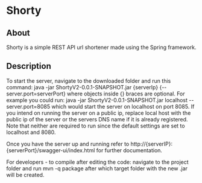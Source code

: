# Shorty
## About
Shorty is a simple REST API url shortener made using the Spring framework.

## Description
To start the server, navigate to the downloaded folder and run this command:
java -jar ShortyV2-0.0.1-SNAPSHOT.jar {serverIp} {--server.port=serverPort}
where objects inside {} braces are optional. For example you could run:
java -jar ShortyV2-0.0.1-SNAPSHOT.jar localhost --server.port=8085
which would start the server on localhost on port 8085. If you intend on running the server on a public ip, replace local host with the public ip of the server or the servers DNS name if it is already registered. Note that neither are required to run since the default settings are set to localhost and 8080.

Once you have the server up and running refer to http://{serverIP}:{serverPort}/swagger-ui/index.html for further documentation.

For developers - to compile after editing the code: navigate to the project folder and run mvn -q package after which target folder with the new .jar will be created.
